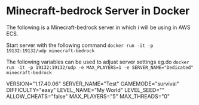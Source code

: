 # Minecraft-bedrock Server in Docker
The following is a Minecraft-bedrock server in which i will be using in AWS ECS.

Start server with the following command
`docker run -it -p 19132:19132/udp minecraft-bedrock`

The following variables can be used to adjust server settings
eg.do `docker run -it -p 19132:19132/udp -e MAX_PLAYERS=1 -e SERVER_NAME="Dedicated" minecraft-bedrock`

VERSION="1.17.40.06"
SERVER_NAME="Test"
GAMEMODE="survival"
DIFFICULTY="easy"
LEVEL_NAME="My World"
LEVEL_SEED=""
ALLOW_CHEATS="false"
MAX_PLAYERS="5"
MAX_THREADS="0"